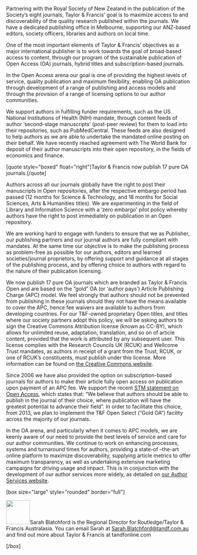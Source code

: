 <html><body><p>Partnering with the Royal Society of New Zealand in the publication of the Society’s eight journals, Taylor &amp; Francis’ goal is to maximize access to and discoverability of the quality research published within the journals. We have a dedicated publishing office in Melbourne, supporting our ANZ-based editors, society officers, libraries and authors on local time.



One of the most important elements of Taylor &amp; Francis’ objectives as a major international publisher is to work towards the goal of broad-based access to content, through our program of the sustainable publication of Open Access (OA) journals, hybrid titles and subscription-based journals.



In the Open Access arena our goal is one of providing the highest levels of service, quality publication and maximum flexibility, enabling OA publication through development of a range of publishing and access models and through the provision of a range of licensing options to our author communities.



We support authors in fulfilling funder requirements, such as the US National Institutions of Health (NIH) mandate, through content feeds of author ‘second-stage manuscripts’ (post-peer review) for them to load into their repositories, such as PubMedCentral. These feeds are also designed to help authors as we are able to undertake the mandated online posting on their behalf. We have recently reached agreement with The World Bank for deposit of their author manuscripts into their open repository, in the fields of economics and finance.



[quote style="boxed" float="right"]Taylor &amp; Francis now publish 17 pure OA journals.[/quote]



Authors across all our journals globally have the right to post their manuscripts in Open repositories, after the respective embargo period has passed (12 months for Science &amp; Technology, and 18 months for Social Sciences, Arts &amp; Humanities titles). We are experimenting in the field of Library and Information Science with a ‘zero embargo’ pilot policy whereby authors have the right to post immediately on publication in an Open repository.



We are working hard to engage with funders to ensure that we as Publisher, our publishing partners and our journal authors are fully compliant with mandates. At the same time our objective is to make the publishing process as problem-free as possible for our authors, editors and learned societies/journal proprietors, by offering support and guidance at all stages of the publishing process, and by offering choice to authors with regard to the nature of their publication licensing.



We now publish 17 pure OA journals which are branded as Taylor &amp; Francis Open and are based on the “gold” OA (or ‘author pays’) Article Publishing Charge (APC) model. We feel strongly that authors should not be prevented from publishing in these journals should they not have the means available to cover the APC, hence fee waivers are available to authors from developing countries. For our T&amp;F-owned proprietary Open titles, and titles where our society partners adopt this policy, we will be asking authors to sign the Creative Commons Attribution license (known as CC-BY), which allows for unlimited reuse, adaptation, translation, and so on of article content, provided that the work is attributed by any subsequent user. This license complies with the Research Councils UK (RCUK) and Wellcome Trust mandates, as authors in receipt of a grant from the Trust, RCUK, or one of RCUK’s constituents, must publish under this license. More information can be found on <a href="http://creativecommons.org/licenses/by/3.0/" target="_blank">the Creative Commons website</a>.



Since 2006 we have also provided the option on subscription-based journals for authors to make their article fully open access on publication upon payment of an APC fee. We support the recent <a href="http://www.stm-assoc.org/publishers-support-sustainable-open-access/" target="_blank">STM statement on Open Access</a>, which states that: “We believe that authors should be able to publish in the journal of their choice, where publication will have the greatest potential to advance their field”. In order to facilitate this choice, from 2013, we plan to implement the T&amp;F Open Select (“Gold OA”) facility across the majority of our journals.



In the OA arena, and particularly when it comes to APC models, we are keenly aware of our need to provide the best levels of service and care for our author communities. We continue to work on enhancing processes, systems and turnaround times for authors, providing a state-of –the-art online platform to maximize discoverability, supplying article metrics to offer maximum transparency, as well as undertaking extensive marketing campaigns for driving usage and impact. This is in conjunction with the development of our author services more widely, as detailed on <a href="http://journalauthors.tandf.co.uk/" target="_blank">our Author Services website</a>.



[box size="large" style="rounded" border="full"]



<a href="http://creativecommons.org.nz/wp-content/uploads/2012/10/TF-logo-square1.gif"><img class="alignleft  wp-image-2436" title="T&amp;F logo square" src="http://creativecommons.org.nz/wp-content/uploads/2012/10/TF-logo-square1-150x150.gif" alt="" width="65" height="65"></a>Sarah Blatchford is the Regional Director for Routledge/Taylor &amp; Francis Australasia. You can email Sarah at Sarah.Blatchford@tandf.com.au and find out more about Taylor &amp; Francis at tandfonline.com



[/box]



 </p></body></html>